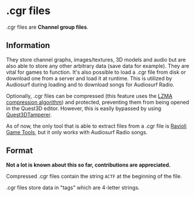 # .cgr files

.cgr files are **Channel group files**.

## Information

They store channel graphs, images/textures, 3D models and audio but are also able to store any other arbitrary data (save data for example). They are vital for games to function. It's also possible to load a .cgr file from disk or download one from a server and load it at runtime. This is utilized by Audiosurf during loading and to download songs for Audiosurf Radio.

Optionally, .cgr files can be compressed (this feature uses the [LZMA compression algorithm](https://en.wikipedia.org/wiki/Lempel%E2%80%93Ziv%E2%80%93Markov_chain_algorithm)) and protected, preventing them from being opened in the Quest3D editor. However, this is easily bypassed by using [Quest3DTamperer](https://github.com/AudiosurfResearch/Quest3DTamperer).

As of now, the only tool that is able to extract files from a .cgr file is [Ravioli Game Tools](https://www.scampers.org/steve/sms/other.htm), but it only works with Audiosurf Radio songs.

## Format

**Not a lot is known about this so far, contributions are appreciated.**

Compressed .cgr files contain the string ``ACTF`` at the beginning of the file.

.cgr files store data in "tags" which are 4-letter strings.